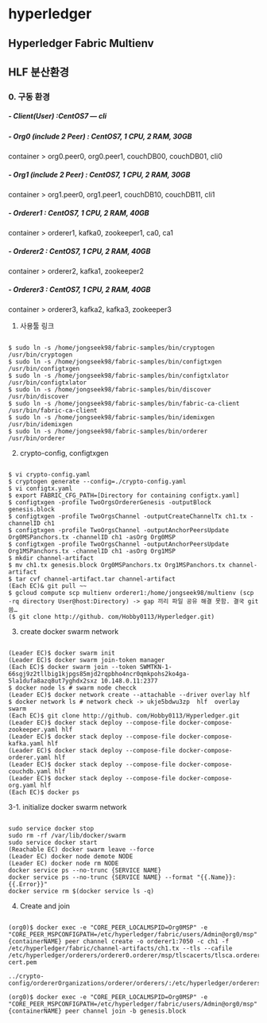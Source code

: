 # hyperledger
## Hyperledger Fabric Multienv

## HLF 분산환경

### 0. 구동 환경
##### - Client(User) :CentOS7 — cli
##### - Org0 (include 2 Peer) : CentOS7, 1 CPU, 2 RAM, 30GB
   container > org0.peer0, org0.peer1, couchDB00, couchDB01, cli0
##### - Org1 (include 2 Peer) : CentOS7, 1 CPU, 2 RAM, 30GB
   container > org1.peer0, org1.peer1, couchDB10, couchDB11, cli1

##### - Orderer1 : CentOS7, 1 CPU, 2 RAM, 40GB 
   container > orderer1, kafka0, zookeeper1, ca0, ca1 
##### - Orderer2 : CentOS7, 1 CPU, 2 RAM, 40GB 
   container > orderer2, kafka1, zookeeper2
##### - Orderer3 : CentOS7, 1 CPU, 2 RAM, 40GB 
   container > orderer3, kafka2, kafka3,  zookeeper3

1. 사용툴 링크
<pre><code>
$ sudo ln -s /home/jongseek98/fabric-samples/bin/cryptogen /usr/bin/cryptogen
$ sudo ln -s /home/jongseek98/fabric-samples/bin/configtxgen /usr/bin/configtxgen
$ sudo ln -s /home/jongseek98/fabric-samples/bin/configtxlator /usr/bin/configtxlator
$ sudo ln -s /home/jongseek98/fabric-samples/bin/discover /usr/bin/discover
$ sudo ln -s /home/jongseek98/fabric-samples/bin/fabric-ca-client /usr/bin/fabric-ca-client
$ sudo ln -s /home/jongseek98/fabric-samples/bin/idemixgen /usr/bin/idemixgen
$ sudo ln -s /home/jongseek98/fabric-samples/bin/orderer /usr/bin/orderer
</code></pre>

2. crypto-config, configtxgen
<pre><code>
$ vi crypto-config.yaml
$ cryptogen generate --config=./crypto-config.yaml
$ vi configtx.yaml
$ export FABRIC_CFG_PATH=[Directory for containing configtx.yaml]
$ configtxgen -profile TwoOrgsOrdererGenesis -outputBlock genesis.block
$ configtxgen -profile TwoOrgsChannel -outputCreateChannelTx ch1.tx -channelID ch1
$ configtxgen -profile TwoOrgsChannel -outputAnchorPeersUpdate Org0MSPanchors.tx -channelID ch1 -asOrg Org0MSP
$ configtxgen -profile TwoOrgsChannel -outputAnchorPeersUpdate Org1MSPanchors.tx -channelID ch1 -asOrg Org1MSP
$ mkdir channel-artifact
$ mv ch1.tx genesis.block Org0MSPanchors.tx Org1MSPanchors.tx channel-artifact
$ tar cvf channel-artifact.tar channel-artifact
(Each EC)& git pull ~~
$ gcloud compute scp multienv orderer1:/home/jongseek98/multienv (scp -rq directory User@host:Directory) -> gap 끼리 파일 공유 해결 못함. 결국 git 씀…
($ git clone http://github. com/Hobby0113/Hyperledger.git)
</code></pre>

3. create docker swarm network
<pre><code>
(Leader EC)$ docker swarm init
(Leader EC)$ docker swarm join-token manager
(Each EC)$ docker swarm join --token SWMTKN-1-66sgj9z2tllbig1kjpgs85mjd2rqpbho4ncr0qmkpohs2ko4ga-5la1dufa8azq8ut7yghdx2sxz 10.148.0.11:2377
$ docker node ls # swarm node checck
(Leader EC)$ docker network create --attachable --driver overlay hlf
$ docker network ls # network check -> ukje5bdwu3zp  hlf  overlay  swarm
(Each EC)$ git clone http://github. com/Hobby0113/Hyperledger.git
(Leader EC)$ docker stack deploy --compose-file docker-compose-zookeeper.yaml hlf
(Leader EC)$ docker stack deploy --compose-file docker-compose-kafka.yaml hlf
(Leader EC)$ docker stack deploy --compose-file docker-compose-orderer.yaml hlf
(Leader EC)$ docker stack deploy --compose-file docker-compose-couchdb.yaml hlf
(Leader EC)$ docker stack deploy --compose-file docker-compose-org.yaml hlf
(Each EC)$ docker ps
</pre></code>

3-1. initialize docker swarm network
<pre><code>
sudo service docker stop
sudo rm -rf /var/lib/docker/swarm
sudo service docker start
(Reachable EC) docker swarm leave --force
(Leader EC) docker node demote NODE
(Leader EC) docker node rm NODE
docker service ps --no-trunc {SERVICE NAME}
docker service ps --no-trunc {SERVICE NAME} --format "{{.Name}}: {{.Error}}"
docker service rm $(docker service ls -q)
</code></pre>

4. Create and join
<pre><code>
(org0)$ docker exec -e "CORE_PEER_LOCALMSPID=Org0MSP" -e "CORE_PEER_MSPCONFIGPATH=/etc/hyperledger/fabric/users/Admin@org0/msp" {containerNAME} peer channel create -o orderer1:7050 -c ch1 -f /etc/hyperledger/fabric/channel-artifacts/ch1.tx --tls --cafile /etc/hyperledger/orderers/orderer0.orderer/msp/tlscacerts/tlsca.orderer-cert.pem

../crypto-config/ordererOrganizations/orderer/orderers/:/etc/hyperledger/orderers

(org0)$ docker exec -e "CORE_PEER_LOCALMSPID=Org0MSP" -e "CORE_PEER_MSPCONFIGPATH=/etc/hyperledger/fabric/users/Admin@org0/msp" {containerNAME} peer channel join -b genesis.block
</code></pre>















